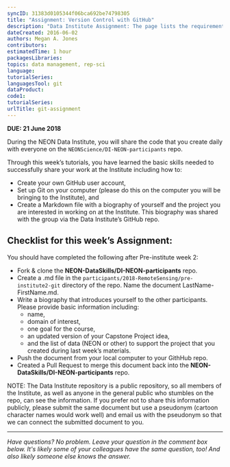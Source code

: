 ```yaml
---
syncID: 31383d0105344f06bca692be74798305
title: "Assignment: Version Control with GitHub"
description: "Data Institute Assignment: The page lists the requirements for the week 2 assignment on version control and GitHub."
dateCreated: 2016-06-02
authors: Megan A. Jones
contributors:
estimatedTime: 1 hour
packagesLibraries:
topics: data management, rep-sci
language: 
tutorialSeries: 
languagesTool: git
dataProduct:
code1:
tutorialSeries: 
urlTitle: git-assignment
---
```


**DUE: 21 June 2018**

During the NEON Data Institute, you will share the code that you create daily
with everyone on the `NEONScience/DI-NEON-participants` repo.

Through this week’s tutorials, you have learned the basic skills needed to
successfully share your work at the Institute including how to:

* Create your own GitHub user account,
* Set up Git on your computer (please do this on the computer you will be 
bringing to the Institute), and
* Create a Markdown file with a biography of yourself and the project you are 
interested in working on at the Institute. This biography was shared with the 
group via the Data Institute’s GitHub repo.

## Checklist for this week’s Assignment:

You should have completed the following after Pre-institute week 2:

* Fork & clone the **NEON-DataSkills/DI-NEON-participants** repo.
* Create a .md file in the `participants/2018-RemoteSensing/pre-institute2-git` directory of the
repo. Name the document LastName-FirstName.md.
* Write a biography that introduces yourself to the other participants. Please
provide basic information including:
  + name,
  + domain of interest,
  + one goal for the course,
  + an updated version of your Capstone Project idea,
  + and the list of data (NEON or other) to support the project that you created
during last week’s materials.
* Push the document from your local computer to your GithHub repo.
* Created a Pull Request to merge this document back into the
**NEON-DataSkills/DI-NEON-participants** repo.

NOTE: The Data Institute repository is a public repository, so all members of
the Institute, as well as anyone in the general public who stumbles on the repo,
can see the information. If you prefer not to share this information publicly,
please submit the same document but use a pseudonym (cartoon character names
would work well) and email us with the pseudonym so that we can connect the
submitted document to you.

****

*Have questions? No problem. Leave your question in the comment box below.
It's likely some of your colleagues have the same question, too! And also
likely someone else knows the answer.*
